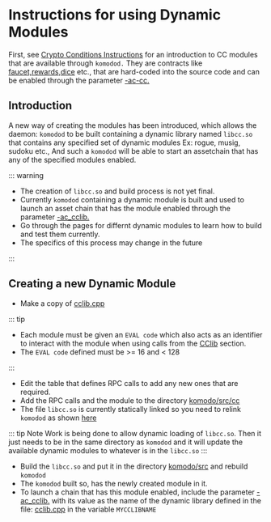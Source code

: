# Instructions for using Dynamic Modules

First, see [Crypto Conditions Instructions](../cryptoconditions-instructions.html) for an introduction to CC modules that are available through `komodod.` They are contracts like [faucet,](../cc-faucet.html)[rewards,](../cc-rewards.html)[dice](../cc-dice.html) etc., that are hard-coded into the source code and can be enabled through the parameter [-ac-cc.](../../installations/asset-chain-parameters.html#ac-cc)

## Introduction

A new way of creating the modules has been introduced, which allows the daemon: `komodod` to be built containing a dynamic library named `libcc.so` that contains any specified set of dynamic modules Ex: rogue, musig, sudoku etc., And such a `komodod` will be able to start an assetchain that has any of the specified modules enabled.

::: warning

- The creation of `libcc.so` and build process is not yet final.
- Currently `komodod` containing a dynamic module is built and used to launch an asset chain that has the module enabled through the parameter [-ac_cclib.](../../installations/asset-chain-parameters.html#ac-cclib)
- Go through the pages for differnt dynamic modules to learn how to build and test them currently.
- The specifics of this process may change in the future

:::

## Creating a new Dynamic Module

- Make a copy of [cclib.cpp](https://github.com/jl777/komodo/blob/jl777/src/cc/cclib.cpp)

::: tip

- Each module must be given an `EVAL code` which also acts as an identifier to interact with the module when using calls from the [CClib](../../komodo-api/cclib.html) section.
- The `EVAL code` defined must be >= 16 and < 128

:::

- Edit the table that defines RPC calls to add any new ones that are required.
- Add the RPC calls and the module to the directory [komodo/src/cc](https://github.com/jl777/komodo/blob/jl777/src/cc/)
- The file `libcc.so` is currently statically linked so you need to relink `komodod` as shown [here](https://github.com/jl777/komodo/blob/jl777/src/cc/makecclib)

::: tip Note
Work is being done to allow dynamic loading of `libcc.so`. Then it just needs to be in the same directory as `komodod` and it will update the available dynamic modules to whatever is in the `libcc.so`
:::

- Build the `libcc.so` and put it in the directory [komodo/src](https://github.com/jl777/komodo/blob/jl777/src/) and rebuild `komodod`
- The `komodod` built so, has the newly created module in it.
- To launch a chain that has this module enabled, include the parameter [-ac_cclib.](../../installations/asset-chain-parameters.html#ac-cclib) with its value as the name of the dynamic library defined in the file: [cclib.cpp](https://github.com/jl777/komodo/blob/jl777/src/cc/cclib.cpp) in the variable `MYCCLIBNAME`
